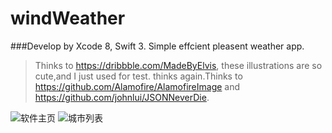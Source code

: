 # windWeather
###Develop by Xcode 8, Swift 3.
Simple effcient pleasent weather app.


> Thinks to https://dribbble.com/MadeByElvis, these illustrations are so cute,and I just used for test. thinks again.Thinks to https://github.com/Alamofire/AlamofireImage and https://github.com/johnlui/JSONNeverDie.

![软件主页](http://7xuh4t.com1.z0.glb.clouddn.com/JPEG%20%E5%9B%BE%E5%83%8F-05D1FFFDD4D1-1.jpeg)
![城市列表](http://7xuh4t.com1.z0.glb.clouddn.com/JPEG%20%E5%9B%BE%E5%83%8F-C4E2AAD865A7-1.jpeg)

